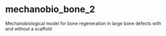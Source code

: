 # mechanobio_bone_2
Mechanobiological model for bone regeneration in large bone defects with and without a scaffold
